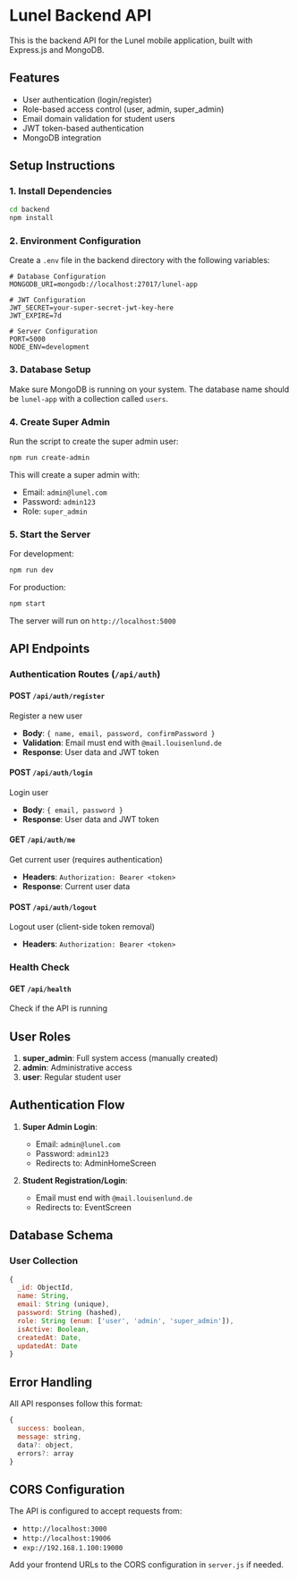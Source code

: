 # Lunel Backend API

This is the backend API for the Lunel mobile application, built with Express.js and MongoDB.

## Features

- User authentication (login/register)
- Role-based access control (user, admin, super_admin)
- Email domain validation for student users
- JWT token-based authentication
- MongoDB integration

## Setup Instructions

### 1. Install Dependencies

```bash
cd backend
npm install
```

### 2. Environment Configuration

Create a `.env` file in the backend directory with the following variables:

```env
# Database Configuration
MONGODB_URI=mongodb://localhost:27017/lunel-app

# JWT Configuration
JWT_SECRET=your-super-secret-jwt-key-here
JWT_EXPIRE=7d

# Server Configuration
PORT=5000
NODE_ENV=development
```

### 3. Database Setup

Make sure MongoDB is running on your system. The database name should be `lunel-app` with a collection called `users`.

### 4. Create Super Admin

Run the script to create the super admin user:

```bash
npm run create-admin
```

This will create a super admin with:
- Email: `admin@lunel.com`
- Password: `admin123`
- Role: `super_admin`

### 5. Start the Server

For development:
```bash
npm run dev
```

For production:
```bash
npm start
```

The server will run on `http://localhost:5000`

## API Endpoints

### Authentication Routes (`/api/auth`)

#### POST `/api/auth/register`
Register a new user
- **Body**: `{ name, email, password, confirmPassword }`
- **Validation**: Email must end with `@mail.louisenlund.de`
- **Response**: User data and JWT token

#### POST `/api/auth/login`
Login user
- **Body**: `{ email, password }`
- **Response**: User data and JWT token

#### GET `/api/auth/me`
Get current user (requires authentication)
- **Headers**: `Authorization: Bearer <token>`
- **Response**: Current user data

#### POST `/api/auth/logout`
Logout user (client-side token removal)
- **Headers**: `Authorization: Bearer <token>`

### Health Check

#### GET `/api/health`
Check if the API is running

## User Roles

1. **super_admin**: Full system access (manually created)
2. **admin**: Administrative access
3. **user**: Regular student user

## Authentication Flow

1. **Super Admin Login**: 
   - Email: `admin@lunel.com`
   - Password: `admin123`
   - Redirects to: AdminHomeScreen

2. **Student Registration/Login**:
   - Email must end with `@mail.louisenlund.de`
   - Redirects to: EventScreen

## Database Schema

### User Collection

```javascript
{
  _id: ObjectId,
  name: String,
  email: String (unique),
  password: String (hashed),
  role: String (enum: ['user', 'admin', 'super_admin']),
  isActive: Boolean,
  createdAt: Date,
  updatedAt: Date
}
```

## Error Handling

All API responses follow this format:

```javascript
{
  success: boolean,
  message: string,
  data?: object,
  errors?: array
}
```

## CORS Configuration

The API is configured to accept requests from:
- `http://localhost:3000`
- `http://localhost:19006`
- `exp://192.168.1.100:19000`

Add your frontend URLs to the CORS configuration in `server.js` if needed.
